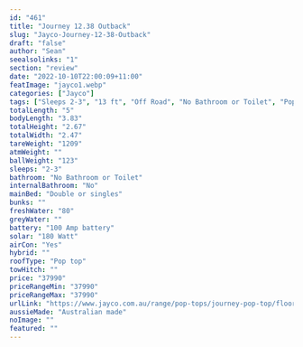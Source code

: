 ```yaml
---
id: "461"
title: "Journey 12.38 Outback"
slug: "Jayco-Journey-12-38-Outback"
draft: "false"
author: "Sean"
seealsolinks: "1"
section: "review"
date: "2022-10-10T22:00:09+11:00"
featImage: "jayco1.webp"
categories: ["Jayco"]
tags: ["Sleeps 2-3", "13 ft", "Off Road", "No Bathroom or Toilet", "Pop top", "Under 50k"]
totalLength: "5"
bodyLength: "3.83"
totalHeight: "2.67"
totalWidth: "2.47"
tareWeight: "1209"
atmWeight: ""
ballWeight: "123"
sleeps: "2-3"
bathroom: "No Bathroom or Toilet"
internalBathroom: "No"
mainBed: "Double or singles"
bunks: ""
freshWater: "80"
greyWater: ""
battery: "100 Amp battery"
solar: "180 Watt"
airCon: "Yes"
hybrid: ""
roofType: "Pop top"
towHitch: ""
price: "37990"
priceRangeMin: "37990"
priceRangeMax: "37990"
urlLink: "https://www.jayco.com.au/range/pop-tops/journey-pop-top/floor-plans/outback/journey-1238-1objy-my22"
aussieMade: "Australian made"
noImage: ""
featured: ""
---
```

